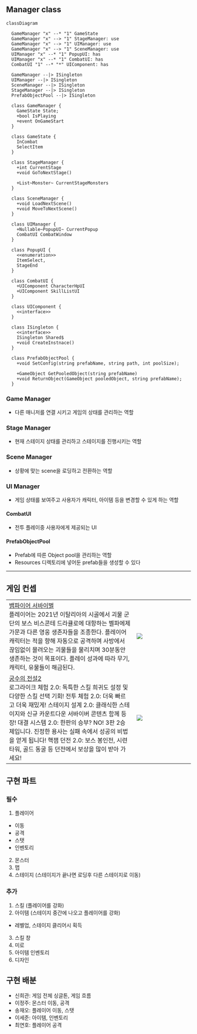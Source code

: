 ## Manager class
```mermaid
classDiagram

  GameManager "x" --* "1" GameState
  GameManager "x" --> "1" StageManager: use
  GameManager "x" --> "1" UIManager: use
  GameManager "x" --> "1" SceneManager: use
  UIManager "x" --* "1" PopupUI: has
  UIManager "x" --* "1" CombatUI: has
  CombatUI "1" --* "*" UIComponent: has

  GameManager --|> ISingleton
  UIManager --|> ISingleton
  SceneManager --|> ISingleton
  StageManager --|> ISingleton
  PrefabObjectPool --|> ISingleton
  
  class GameManager {
    GameState State;
    +bool IsPlaying
    +event OnGameStart
  }

  class GameState {
    InCombat
    SelectItem
  }

  class StageManager {
    +int CurrentStage
    +void GoToNextStage()

    +List~Monster~ CurrentStageMonsters
  }

  class SceneManager {
    +void LoadNextScene()
    +void MoveToNextScene()
  }
  
  class UIManager {
    +Nullable~PopupUI~ CurrentPopup
    CombatUI CombatWindow
  }

  class PopupUI {
    <<enumeration>>
    ItemSelect,
    StageEnd
  }

  class CombatUI {
    +UIComponent CharacterHpUI
    +UIComponent SkillListUI
  }

  class UIComponent {
    <<interface>>
  }

  class ISingleton {
    <<interface>>
    ISingleton Shared$
    +void CreateInstnace()
  }

  class PrefabObjectPool {
    +void SetConfig(string prefabName, string path, int poolSize);

    +GameObject GetPooledObject(string prefabName)
    +void ReturnObject(GameObject pooledObject, string prefabName); 
  }
```

### Game Manager
- 다른 매니저를 연결 시키고 게임의 상태를 관리하는 역할  
### Stage Manager
- 현재 스테이지 상태를 관리하고 스테이지를 진행시키는 역할  
### Scene Manager
- 상황에 맞는 scene을 로딩하고 전환하는 역할  
### UI Manager
- 게임 상태를 보여주고 사용자가 캐릭터, 아이템 등을 변경할 수 있게 하는 역할   
#### CombatUI
- 전투 플레이중 사용자에게 제공되는 UI   
#### PrefabObjectPool 
- Prefab에 따른 Object pool을 관리하는 역할   
- Resources 디렉토리에 넣어둔 prefab들을 생성할 수 있다   

---

## 게임 컨셉
<table>
<tr>
<td>
<a href="https://ko.wikipedia.org/wiki/%EB%B1%80%ED%8C%8C%EC%9D%B4%EC%96%B4_%EC%84%9C%EB%B0%94%EC%9D%B4%EB%B2%84%EC%A6%88">뱀파이어 서바이벌</a> <br/>    
플레이어는 2021년 이탈리아의 시골에서 괴물 군단의 보스 비스콘테 드라큘로에 대항하는 벨파에제 가문과 다른 영웅 생존자들을 조종한다. 플레이어 캐릭터는 적을 향해 자동으로 공격하며 사방에서 끊임없이 몰려오는 괴물들을 물리치며 30분동안 생존하는 것이 목표이다. 플레이 성과에 따라 무기, 캐릭터, 유물들이 해금된다.
</td>
<td>
<img src="https://upload.wikimedia.org/wikipedia/en/e/e6/Vampire_Survivors_key_art.jpg" style="min-width:140px;aspect-ratio:16/9">
</td>
</tr>
<tr>
<td>
<a href="https://play.google.com/store/apps/details?id=com.xq.archeroii&hl=ko&pli=1">궁수의 전설2 </a><br/>
로그라이크 체험 2.0: 독특한 스킬 희귀도 설정 및 다양한 스킬 선택 기회!
전투 체험 2.0: 더욱 빠르고 더욱 재밌게!
 스테이지 설계 2.0: 클래식한 스테이지와 신규 카운트다운 서바이버 콘텐츠 함께 등장!
대결 시스템 2.0: 한판의 승부? NO! 3판 2승제입니다. 진정한 용사는 실패 속에서 성공의 비법을 얻게 됩니다!
핵잼 던전 2.0: 보스 봉인전, 시련 타워, 골드 동굴 등 던전에서 보상을 많이 받아 가세요!
</td>
<td>
<img src= "https://i.ytimg.com/vi/7erz6d5yybM/maxresdefault.jpg"style="min-width:140px;aspect-ratio:16/9">
</td>
</tr>
</table>

## 구현 파트
### 필수
1. 플레이어
  - 이동
  - 공격
  - 스탯
  - 인벤토리
2. 몬스터
3. 맵
4. 스테이지 (스테이지가 끝나면 로딩후 다른 스테이지로 이동)

### 추가
1. 스킬 (플레이어를 강화)
2. 아이템 (스테이지 중간에 나오고 플레이어를 강화)
  - 레벨업, 스테이지 클리어시 획득
3. 스킬 창
4. 미로
5. 아이템 인벤토리
6. 디자인

## 구현 배분
- 신희관: 게임 전체 싱글톤, 게임 흐름
- 이정주: 몬스터 이동, 공격
- 송재오: 플레이어 이동, 스탯
- 이세준: 아이템, 인벤토리
- 최연호: 플레이어 공격



